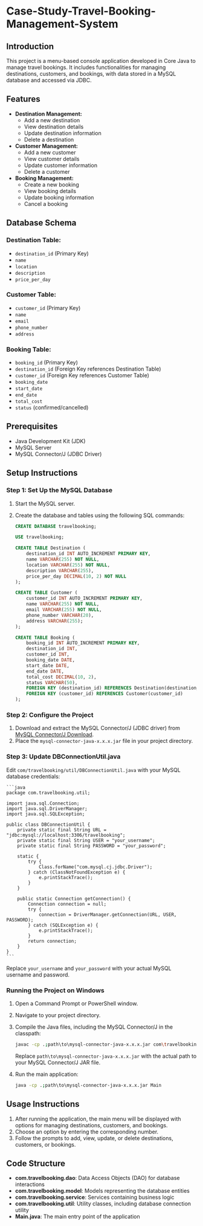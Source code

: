 # Case-Study-Travel-Booking-Management-System
## Introduction

This project is a menu-based console application developed in Core Java to manage travel bookings. It includes functionalities for managing destinations, customers, and bookings, with data stored in a MySQL database and accessed via JDBC.

## Features

- **Destination Management:**
  - Add a new destination
  - View destination details
  - Update destination information
  - Delete a destination
- **Customer Management:**
  - Add a new customer
  - View customer details
  - Update customer information
  - Delete a customer
- **Booking Management:**
  - Create a new booking
  - View booking details
  - Update booking information
  - Cancel a booking

## Database Schema

### Destination Table:

- `destination_id` (Primary Key)
- `name`
- `location`
- `description`
- `price_per_day`

### Customer Table:

- `customer_id` (Primary Key)
- `name`
- `email`
- `phone_number`
- `address`

### Booking Table:

- `booking_id` (Primary Key)
- `destination_id` (Foreign Key references Destination Table)
- `customer_id` (Foreign Key references Customer Table)
- `booking_date`
- `start_date`
- `end_date`
- `total_cost`
- `status` (confirmed/cancelled)

## Prerequisites

- Java Development Kit (JDK)
- MySQL Server
- MySQL Connector/J (JDBC Driver)

## Setup Instructions

### Step 1: Set Up the MySQL Database

1. Start the MySQL server.
2. Create the database and tables using the following SQL commands:

   ```sql
   CREATE DATABASE travelbooking;

   USE travelbooking;

   CREATE TABLE Destination (
       destination_id INT AUTO_INCREMENT PRIMARY KEY,
       name VARCHAR(255) NOT NULL,
       location VARCHAR(255) NOT NULL,
       description VARCHAR(255),
       price_per_day DECIMAL(10, 2) NOT NULL
   );

   CREATE TABLE Customer (
       customer_id INT AUTO_INCREMENT PRIMARY KEY,
       name VARCHAR(255) NOT NULL,
       email VARCHAR(255) NOT NULL,
       phone_number VARCHAR(20),
       address VARCHAR(255);
   );

   CREATE TABLE Booking (
       booking_id INT AUTO_INCREMENT PRIMARY KEY,
       destination_id INT,
       customer_id INT,
       booking_date DATE,
       start_date DATE,
       end_date DATE,
       total_cost DECIMAL(10, 2),
       status VARCHAR(50),
       FOREIGN KEY (destination_id) REFERENCES Destination(destination_id),
       FOREIGN KEY (customer_id) REFERENCES Customer(customer_id)
   );
   ```

### Step 2: Configure the Project

1. Download and extract the MySQL Connector/J (JDBC driver) from [MySQL Connector/J Download](https://dev.mysql.com/downloads/connector/j/).
2. Place the `mysql-connector-java-x.x.x.jar` file in your project directory.

### Step 3: Update DBConnectionUtil.java

Edit `com/travelbooking/util/DBConnectionUtil.java` with your MySQL database credentials:

    ```java
    package com.travelbooking.util;

    import java.sql.Connection;
    import java.sql.DriverManager;
    import java.sql.SQLException;

    public class DBConnectionUtil {
        private static final String URL = "jdbc:mysql://localhost:3306/travelbooking";
        private static final String USER = "your_username";
        private static final String PASSWORD = "your_password";

        static {
            try {
                Class.forName("com.mysql.cj.jdbc.Driver");
            } catch (ClassNotFoundException e) {
                e.printStackTrace();
            }
        }

        public static Connection getConnection() {
            Connection connection = null;
            try {
                connection = DriverManager.getConnection(URL, USER, PASSWORD);
            } catch (SQLException e) {
                e.printStackTrace();
            }
            return connection;
        }
    }
    ```

Replace `your_username` and `your_password` with your actual MySQL username and password.

### Running the Project on Windows

1. Open a Command Prompt or PowerShell window.
2. Navigate to your project directory.
3. Compile the Java files, including the MySQL Connector/J in the classpath:

   ```sh
   javac -cp .;path\to\mysql-connector-java-x.x.x.jar com\travelbooking\*.java com\travelbooking\dao\*.java com\travelbooking\model\*.java com\travelbooking\service\*.java com\travelbooking\util\*.java
   ```

   Replace `path\to\mysql-connector-java-x.x.x.jar` with the actual path to your MySQL Connector/J JAR file.

4. Run the main application:

   ```sh
   java -cp .;path\to\mysql-connector-java-x.x.x.jar Main
   ```

## Usage Instructions

1. After running the application, the main menu will be displayed with options for managing destinations, customers, and bookings.
2. Choose an option by entering the corresponding number.
3. Follow the prompts to add, view, update, or delete destinations, customers, or bookings.

## Code Structure

- **com.travelbooking.dao**: Data Access Objects (DAO) for database interactions
- **com.travelbooking.model**: Models representing the database entities
- **com.travelbooking.service**: Services containing business logic
- **com.travelbooking.util**: Utility classes, including database connection utility
- **Main.java**: The main entry point of the application
